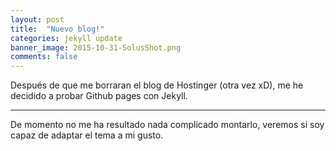 ```yaml
---
layout: post
title:  "Nuevo blog!"
categories: jekyll update
banner_image: 2015-10-31-SolusShot.png
comments: false
---
```


Después de que me borraran el blog de Hostinger (otra vez xD), me he decidido a probar Github pages con Jekyll.

___

De momento no me ha resultado nada complicado montarlo, veremos si soy capaz de adaptar el tema a mi gusto.

